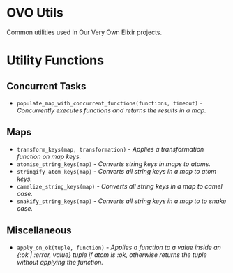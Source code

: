 # OVO Utils

Common utilities used in Our Very Own Elixir projects.

# Utility Functions

## Concurrent Tasks

* `populate_map_with_concurrent_functions(functions, timeout)` - _Concurrently executes functions and returns the results in a map._

## Maps

* `transform_keys(map, transformation)` - _Applies a transformation function on map keys._
* `atomise_string_keys(map)` - _Converts string keys in maps to atoms._
* `stringify_atom_keys(map)` - _Converts all string keys in a map to atom keys._
* `camelize_string_keys(map)` - _Converts all string keys in a map to camel case._
* `snakify_string_keys(map)` - _Converts all string keys in a map to to snake case._

## Miscellaneous

* `apply_on_ok(tuple, function)` - _Applies a function to a value inside an {:ok | :error, value} tuple if atom is :ok, otherwise returns the tuple without applying the function._